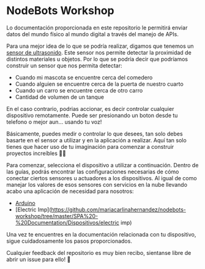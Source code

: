 # NodeBots Workshop

Lo documentación proporcionada en este repositorio le permitirá enviar datos del mundo físico al mundo digital a través del manejo de APIs.

Para una mejor idea de lo que se podría realizar, digamos que tenemos un [sensor de ultrasonido](https://es.wikipedia.org/wiki/Sensor_ultras%C3%B3nico). Este sensor nos permite detectar la proximidad de distintos materiales u objetos. Por lo que se podría decir que podríamos construir un sensor que nos permita detectar:

* Cuando mi mascota se encuentre cerca del comedero
* Cuando alguien se encuentre cerca de la puerta de nuestro cuarto
* Cuando un carro se encuentre cerca de otro carro
* Cantidad de volumen de un tanque

En el caso contrario, podrias accionar, es decir controlar cualquier dispositivo remotamente. Puede ser presionando un boton desde tu telefono o mejor aun... usando tu voz!

Básicamente, puedes medir o controlar lo que desees, tan solo debes  basarte en el sensor a utilizar y en la aplicación a realizar. Aquí tan solo tienes que hacer uso de tu imaginación para comenzar a construir proyectos increíbles 💛🙌

Para comenzar, selecciona el dispositivo a utilizar a continuación. Dentro de las guías, podrás encontrar las configuraciones necesarias de cómo conectar ciertos sensores u actuadores a los dispositivos. Al igual de como manejar los valores de esos sensores con servicios en la nube llevando acabo una aplicación de necesidad para nosotros:

* [Arduino](https://github.com/mariacarlinahernandez/nodebots-workshop/tree/master/SPA%20-%20Documentation/Dispositivos/Arduino)
* [Electric Imp](https://github.com/mariacarlinahernandez/nodebots-workshop/tree/master/SPA%20-%20Documentation/Dispositivos/electric imp)

Una vez te encuentres en la documentación relacionada con tu dispositivo, sigue cuidadosamente los pasos proporcionados.

Cualquier feedback del repositorio es muy bien recibo, sientanse libre de abrir un issue para ello!  🤗